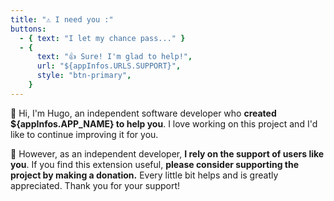 ```yaml
---
title: "⚠️ I need you :"
buttons:
  - { text: "I let my chance pass..." }
  - {
      text: "👍 Sure! I'm glad to help!",
      url: "${appInfos.URLS.SUPPORT}",
      style: "btn-primary",
    }
---
```

👋 Hi, I'm Hugo, an independent software developer who **created ${appInfos.APP_NAME} to help you**. I love working on this project and I'd like to continue improving it for you.

💖 However, as an independent developer, **I rely on the support of users like you**. If you find this extension useful, **please consider supporting the project by making a donation.** Every little bit helps and is greatly appreciated. Thank you for your support!
